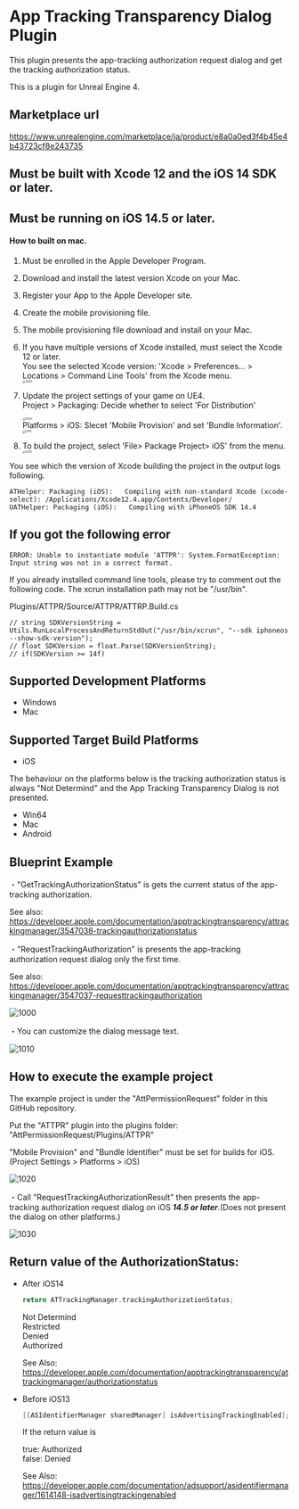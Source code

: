 # App Tracking Transparency Dialog Plugin

This plugin presents the app-tracking authorization request dialog and get the tracking authorization status.

This is a plugin for Unreal Engine 4.

## Marketplace url

https://www.unrealengine.com/marketplace/ja/product/e8a0a0ed3f4b45e4b43723cf8e243735

## Must be built with Xcode 12 and the iOS 14 SDK or later. 

## Must be running on iOS 14.5 or later. 

#### How to built on mac.

1. Must be enrolled in the Apple Developer Program.

2. Download and install the latest version Xcode on your Mac.

3. Register your App to the Apple Developer site.

4. Create the mobile provisioning file.

5. The mobile provisioning file download and install on your Mac.

6. If you have multiple versions of Xcode installed, must select the Xcode 12 or later. <br>
   You see the selected Xcode version: 'Xcode > Preferences... > Locations > Command Line Tools' from the Xcode menu.<br>
   <img src="images/2030.png" alt="2030" style="zoom:33%;" />

7. Update the project settings of your game on UE4.<br>
   Project > Packaging: Decide whether to select 'For Distribution'<br>

   <img src="images/2000.png" alt="2000" style="zoom: 33%;" /><br>Platforms > iOS: Slecet 'Mobile Provision' and set 'Bundle Information'.<br>
   <img src="images/2010.png" alt="2010" style="zoom: 33%;" />

8. To build the project, select 'File> Package Project> iOS' from the menu.<br>
   <img src="images/2020.png" alt="2020" style="zoom: 33%;" />

You see which the version of Xcode building the project in the output logs following.

```
ATHelper: Packaging (iOS):   Compiling with non-standard Xcode (xcode-select): /Applications/Xcode12.4.app/Contents/Developer/
UATHelper: Packaging (iOS):   Compiling with iPhoneOS SDK 14.4
```

## If you got the following error

```
ERROR: Unable to instantiate module 'ATTPR': System.FormatException: Input string was not in a correct format.
```

If you already installed command line tools, please try to comment out the following code. 
The xcrun installation path may not be "/usr/bin".

Plugins/ATTPR/Source/ATTPR/ATTRP.Build.cs

```
// string SDKVersionString = Utils.RunLocalProcessAndReturnStdOut("/usr/bin/xcrun", "--sdk iphoneos --show-sdk-version");  
// float SDKVersion = float.Parse(SDKVersionString);
// if(SDKVersion >= 14f)
```



## Supported Development Platforms

- Windows
- Mac

## Supported Target Build Platforms

- iOS

The behaviour on the platforms below is the tracking authorization status is always "Not Determind" and the App Tracking Transparency Dialog is not presented.

- Win64
- Mac
- Android

## Blueprint Example

・"GetTrackingAuthorizationStatus" is gets the current status of the app-tracking authorization.

See also: https://developer.apple.com/documentation/apptrackingtransparency/attrackingmanager/3547038-trackingauthorizationstatus

・"RequestTrackingAuthorization" is presents the app-tracking authorization request dialog only the first time.

See also: https://developer.apple.com/documentation/apptrackingtransparency/attrackingmanager/3547037-requesttrackingauthorization 

![1000](images/1000.png)



・You can customize the dialog message text.

![1010](images/1010.png)



## How to execute the example project

The example project is under the "AttPermissionRequest" folder  in this GitHub repository.

Put the "ATTPR" plugin into the plugins folder: "AttPermissionRequest/Plugins/ATTPR"

"Mobile Provision" and "Bundle Identifier" must be set for  builds for iOS.<br>
(Project Settings > Platforms > iOS) 

![1020](images/1020.png)

・Call "RequestTrackingAuthorizationResult"  then presents the app-tracking authorization request dialog on iOS ***14.5 or later***.(Does not present the dialog on other platforms.)

![1030](images/1030.PNG)



## Return value of the AuthorizationStatus:

- After iOS14

  ```objective-c
  return ATTrackingManager.trackingAuthorizationStatus;
  ```

  Not Determind<br>
  Restricted<br>
  Denied<br>
  Authorized<br>

  See Also: https://developer.apple.com/documentation/apptrackingtransparency/attrackingmanager/authorizationstatus

- Before iOS13

  ```objective-c
  [[ASIdentifierManager sharedManager] isAdvertisingTrackingEnabled];
  ```

  If the return value is
  
  true: Authorized<br>false: Denied
  
  See Also: https://developer.apple.com/documentation/adsupport/asidentifiermanager/1614148-isadvertisingtrackingenabled